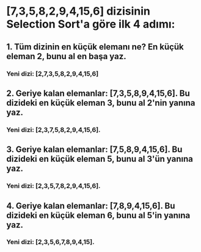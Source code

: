 # [7,3,5,8,2,9,4,15,6] dizisinin Selection Sort'a göre ilk 4 adımı:

## 1. Tüm dizinin en küçük elemanı ne? En küçük eleman 2, bunu al en başa yaz.
### Yeni dizi: [2,7,3,5,8,2,9,4,15,6]

## 2. Geriye kalan elemanlar: [7,3,5,8,9,4,15,6]. Bu dizideki en küçük eleman 3, bunu al 2'nin yanına yaz. 
### Yeni dizi: [2,3,7,5,8,2,9,4,15,6].

## 3. Geriye kalan elemanlar: [7,5,8,9,4,15,6]. Bu dizideki en küçük eleman 5, bunu al 3'ün yanına yaz. 
### Yeni dizi: [2,3,5,7,8,2,9,4,15,6].

## 4. Geriye kalan elemanlar: [7,8,9,4,15,6]. Bu dizideki en küçük eleman 6, bunu al 5'in yanına yaz. 
### Yeni dizi: [2,3,5,6,7,8,9,4,15].